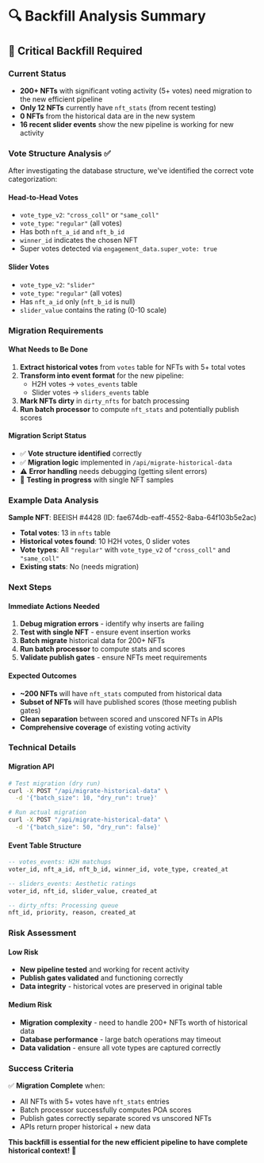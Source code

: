 # 🔍 Backfill Analysis Summary

## 🚨 **Critical Backfill Required**

### **Current Status**
- **200+ NFTs** with significant voting activity (5+ votes) need migration to the new efficient pipeline
- **Only 12 NFTs** currently have `nft_stats` (from recent testing)
- **0 NFTs** from the historical data are in the new system
- **16 recent slider events** show the new pipeline is working for new activity

### **Vote Structure Analysis** ✅

After investigating the database structure, we've identified the correct vote categorization:

#### **Head-to-Head Votes**
- `vote_type_v2`: `"cross_coll"` or `"same_coll"`
- `vote_type`: `"regular"` (all votes)
- Has both `nft_a_id` and `nft_b_id`
- `winner_id` indicates the chosen NFT
- Super votes detected via `engagement_data.super_vote: true`

#### **Slider Votes**  
- `vote_type_v2`: `"slider"`
- `vote_type`: `"regular"` (all votes)
- Has `nft_a_id` only (`nft_b_id` is null)
- `slider_value` contains the rating (0-10 scale)

### **Migration Requirements**

#### **What Needs to Be Done**
1. **Extract historical votes** from `votes` table for NFTs with 5+ total votes
2. **Transform into event format** for the new pipeline:
   - H2H votes → `votes_events` table
   - Slider votes → `sliders_events` table
3. **Mark NFTs dirty** in `dirty_nfts` for batch processing
4. **Run batch processor** to compute `nft_stats` and potentially publish scores

#### **Migration Script Status**
- ✅ **Vote structure identified** correctly
- ✅ **Migration logic** implemented in `/api/migrate-historical-data`
- ⚠️ **Error handling** needs debugging (getting silent errors)
- 🔄 **Testing in progress** with single NFT samples

### **Example Data Analysis**

**Sample NFT**: BEEISH #4428 (ID: fae674db-eaff-4552-8aba-64f103b5e2ac)
- **Total votes**: 13 in `nfts` table
- **Historical votes found**: 10 H2H votes, 0 slider votes
- **Vote types**: All `"regular"` with `vote_type_v2` of `"cross_coll"` and `"same_coll"`
- **Existing stats**: No (needs migration)

### **Next Steps**

#### **Immediate Actions Needed**
1. **Debug migration errors** - identify why inserts are failing
2. **Test with single NFT** - ensure event insertion works
3. **Batch migrate** historical data for 200+ NFTs
4. **Run batch processor** to compute stats and scores
5. **Validate publish gates** - ensure NFTs meet requirements

#### **Expected Outcomes**
- **~200 NFTs** will have `nft_stats` computed from historical data
- **Subset of NFTs** will have published scores (those meeting publish gates)
- **Clean separation** between scored and unscored NFTs in APIs
- **Comprehensive coverage** of existing voting activity

### **Technical Details**

#### **Migration API**
```bash
# Test migration (dry run)
curl -X POST "/api/migrate-historical-data" \
  -d '{"batch_size": 10, "dry_run": true}'

# Run actual migration
curl -X POST "/api/migrate-historical-data" \
  -d '{"batch_size": 50, "dry_run": false}'
```

#### **Event Table Structure**
```sql
-- votes_events: H2H matchups
voter_id, nft_a_id, nft_b_id, winner_id, vote_type, created_at

-- sliders_events: Aesthetic ratings  
voter_id, nft_id, slider_value, created_at

-- dirty_nfts: Processing queue
nft_id, priority, reason, created_at
```

### **Risk Assessment**

#### **Low Risk**
- **New pipeline tested** and working for recent activity
- **Publish gates validated** and functioning correctly
- **Data integrity** - historical votes are preserved in original table

#### **Medium Risk**  
- **Migration complexity** - need to handle 200+ NFTs worth of historical data
- **Database performance** - large batch operations may timeout
- **Data validation** - ensure all vote types are captured correctly

### **Success Criteria**

✅ **Migration Complete** when:
- All NFTs with 5+ votes have `nft_stats` entries
- Batch processor successfully computes POA scores
- Publish gates correctly separate scored vs unscored NFTs
- APIs return proper historical + new data

**This backfill is essential for the new efficient pipeline to have complete historical context!** 🎯

